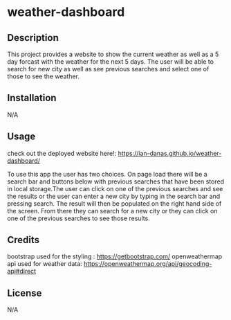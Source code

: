 # weather-dashboard
## Description
This project provides a website to show the current weather as well as a 5 day forcast with the weather for the next 5 days. The user will be able to search for new city as well as see previous searches and select one of those to see the weather.

## Installation
N/A

## Usage
check out the deployed website here!: https://ian-danas.github.io/weather-dashboard/

To use this app the user has two choices. On page load there will be a search bar and buttons below with previous searches that have been stored in local storage.The user can click on one of the previous searches and see the results or the user can enter a new city by typing in the search bar and pressing search. The result will then be populated on the right hand side of the screen. From there they can search for a new city or they can click on one of the previous searches to see those results.


## Credits
bootstrap used for the styling : https://getbootstrap.com/ 
openweathermap api used for weather data: https://openweathermap.org/api/geocoding-api#direct

## License
N/A